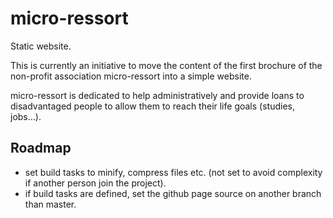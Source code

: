 # micro-ressort

Static website.

This is currently an initiative to move the content of the first brochure of the non-profit association micro-ressort into a simple website.

micro-ressort is dedicated to help administratively and provide loans to disadvantaged people to allow them to reach their life goals (studies, jobs…).

## Roadmap

- set build tasks to minify, compress files etc. (not set to avoid complexity if another person join the project).
- if build tasks are defined, set the github page source on another branch than master.
